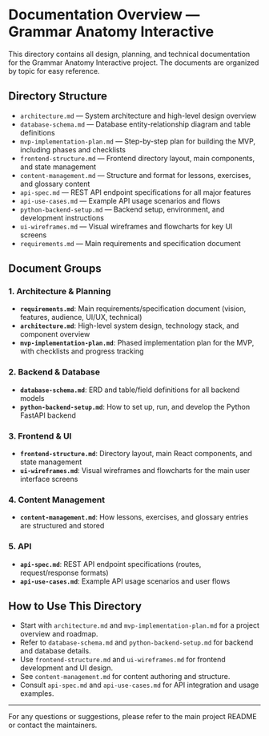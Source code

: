 # Documentation Overview — Grammar Anatomy Interactive

This directory contains all design, planning, and technical documentation for the Grammar Anatomy Interactive project. The documents are organized by topic for easy reference.

## Directory Structure

- `architecture.md` — System architecture and high-level design overview
- `database-schema.md` — Database entity-relationship diagram and table definitions
- `mvp-implementation-plan.md` — Step-by-step plan for building the MVP, including phases and checklists
- `frontend-structure.md` — Frontend directory layout, main components, and state management
- `content-management.md` — Structure and format for lessons, exercises, and glossary content
- `api-spec.md` — REST API endpoint specifications for all major features
- `api-use-cases.md` — Example API usage scenarios and flows
- `python-backend-setup.md` — Backend setup, environment, and development instructions
- `ui-wireframes.md` — Visual wireframes and flowcharts for key UI screens
- `requirements.md` — Main requirements and specification document

## Document Groups

### 1. Architecture & Planning
- **`requirements.md`**: Main requirements/specification document (vision, features, audience, UI/UX, technical)
- **`architecture.md`**: High-level system design, technology stack, and component overview
- **`mvp-implementation-plan.md`**: Phased implementation plan for the MVP, with checklists and progress tracking

### 2. Backend & Database
- **`database-schema.md`**: ERD and table/field definitions for all backend models
- **`python-backend-setup.md`**: How to set up, run, and develop the Python FastAPI backend

### 3. Frontend & UI
- **`frontend-structure.md`**: Directory layout, main React components, and state management
- **`ui-wireframes.md`**: Visual wireframes and flowcharts for the main user interface screens

### 4. Content Management
- **`content-management.md`**: How lessons, exercises, and glossary entries are structured and stored

### 5. API
- **`api-spec.md`**: REST API endpoint specifications (routes, request/response formats)
- **`api-use-cases.md`**: Example API usage scenarios and user flows

## How to Use This Directory

- Start with `architecture.md` and `mvp-implementation-plan.md` for a project overview and roadmap.
- Refer to `database-schema.md` and `python-backend-setup.md` for backend and database details.
- Use `frontend-structure.md` and `ui-wireframes.md` for frontend development and UI design.
- See `content-management.md` for content authoring and structure.
- Consult `api-spec.md` and `api-use-cases.md` for API integration and usage examples.

---

For any questions or suggestions, please refer to the main project README or contact the maintainers. 